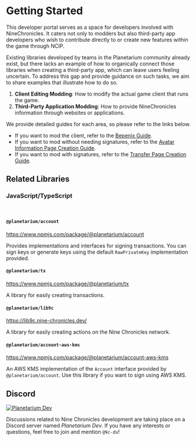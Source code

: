 # Getting Started

This developer portal serves as a space for developers involved with NineChronicles. It caters not only to modders but also third-party app developers who wish to contribute directly to or create new features within the game through NCIP.

Existing libraries developed by teams in the Planetarium community already exist, but there lacks an example of how to organically connect those libraries when creating a third-party app, which can leave users feeling uncertain. To address this gap and provide guidance on such tasks, we aim to share examples that illustrate how to do so.

1. **Client Editing Modding**: How to modify the actual game client that runs the game.
2. **Third-Party Application Modding**: How to provide NineChronicles information through websites or applications.

We provide detailed guides for each area, so please refer to the links below.

- If you want to mod the client, refer to the [Bepenix Guide](./guide/bepenix-guide.md).
- If you want to mod without needing signatures, refer to the [Avatar Information Page Creation Guide](./guide/avatar-information-dapp-guide.md).
- If you want to mod with signatures, refer to the [Transfer Page Creation Guide](./guide/transfer-ncg-with-chrono.md).

## Related Libraries
### JavaScript/TypeScript

<br/>

#### `@planetarium/account`

https://www.npmjs.com/package/@planetarium/account

Provides implementations and interfaces for signing transactions. You can sign keys or generate keys using the default `RawPrivateKey` implementation provided.

#### `@planetarium/tx`

https://www.npmjs.com/package/@planetarium/tx

A library for easily creating transactions.

#### `@planetarium/lib9c`

https://lib9c.nine-chronicles.dev/

A library for easily creating actions on the Nine Chronicles network.

#### `@planetarium/account-aws-kms`

https://www.npmjs.com/package/@planetarium/account-aws-kms

An AWS KMS implementation of the `Account` interface provided by `@planetarium/account`. Use this library if you want to sign using AWS KMS.

## Discord

[![Planetarium Dev][planetarium-dev-badge]][planetarium-dev-invite-link]

Discussions related to Nine Chronicles development are taking place on a Discord server named *Planetarium Dev*. If you have any interests or questions, feel free to join and mention `@9c-dx`!

[planetarium-dev-badge]: https://img.shields.io/discord/928926944937013338?color=6278DA&label=Planetarium-dev&logo=discord&logoColor=white
[planetarium-dev-invite-link]: https://discord.com/invite/RYJDyFRYY7
